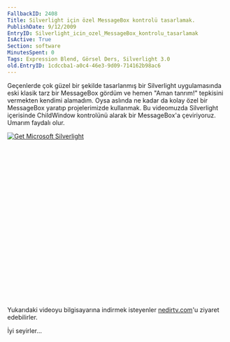 ```yaml
---
FallbackID: 2408
Title: Silverlight için özel MessageBox kontrolü tasarlamak.
PublishDate: 9/12/2009
EntryID: Silverlight_icin_ozel_MessageBox_kontrolu_tasarlamak
IsActive: True
Section: software
MinutesSpent: 0
Tags: Expression Blend, Görsel Ders, Silverlight 3.0
old.EntryID: 1cdccba1-a0c4-46e3-9d09-714162b98ac6
---
```

Geçenlerde çok güzel bir şekilde tasarlanmış bir Silverlight
uygulamasında eski klasik tarz bir MessageBox gördüm ve hemen "Aman
tanrım!" tepkisini vermekten kendimi alamadım. Oysa aslında ne kadar da
kolay özel bir MessageBox yaratıp projelerimizde kullanmak. Bu
videomuzda Silverlight içerisinde ChildWindow kontrolünü alarak bir
MessageBox'a çeviriyoruz. Umarım faydalı olur.

<div style="width:512px;height:384px;">

[![Get Microsoft
Silverlight](http://go2.microsoft.com/fwlink/?LinkId=108181)](http://go2.microsoft.com/fwlink/?LinkID=124807)

</div>

Yukarıdaki videoyu bilgisayarına indirmek isteyenler
[nedirtv.com](http://www.nedirtv.com/video/darony_1109_sl_messagebox.aspx)'u
ziyaret edebilirler.

İyi seyirler...


